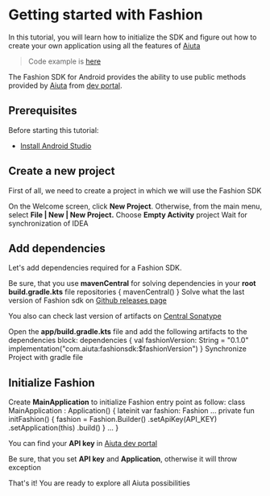 # Getting started with Fashion

In this tutorial, you will learn how to initialize the SDK and figure out how to create
your own application using all the features of [Aiuta](https://aiuta.com/)

> Code example is [here](https://github.com/aiuta-com/android-sdk/tree/main/samples/tryon)

The Fashion SDK for Android provides the ability to use public methods provided by [Aiuta](https://aiuta.com/)
from [dev portal](https://developer.aiuta.com/).

## Prerequisites

Before starting this tutorial:

- [Install Android Studio](https://developer.android.com/studio)

## Create a new project

First of all, we need to create a project in which we will use the Fashion SDK

<procedure collapsible="false">
    <step>On the Welcome screen, click <b>New Project</b>.
    Otherwise, from the main menu, select <b>File | New | New Project.</b></step>
    <step>Choose <b>Empty Activity</b> project</step>
    <step>Wait for synchronization of IDEA</step>
</procedure>

## Add dependencies

Let's add dependencies required for a Fashion SDK.

<procedure collapsible="false">
    <step>Be sure, that you use <b>mavenCentral</b> for solving dependencies in
    your <b>root build.gradle.kts</b> file
    <code-block lang="kotlin">
        repositories {
            mavenCentral()
        }
    </code-block>
    </step>
    <step>
    Solve what the last version of Fashion sdk 
    on <a href="https://github.com/aiuta-com/android-sdk/releases">Github releases page</a>
    <note>
        <p>
            You also can check last version of artifacts on <a href="https://central.sonatype.com/search?q=com.aiuta">Central Sonatype</a>
        </p>
    </note>
    </step>
    <step>Open the <b>app/build.gradle.kts</b> file and add the following artifacts to the dependencies block:
    <code-block lang="kotlin">
        dependencies {
            val fashionVersion: String = "0.1.0"
            implementation("com.aiuta:fashionsdk:$fashionVersion")
        }
    </code-block>
    </step>
    <step>Synchronize Project with gradle file</step>
</procedure>

## Initialize Fashion

<procedure collapsible="false">
    <step>Create <b>MainApplication</b> to initialize Fashion entry point as follow:
    <code-block lang="kotlin">
        class MainApplication : Application() {
            lateinit var fashion: Fashion
            ...
            private fun initFashion() {
                fashion =
                    Fashion.Builder()
                        .setApiKey(API_KEY)
                        .setApplication(this)
                        .build()
            }
            ...
        }
    </code-block>
    <note>
        <p>
            You can find your <b>API key</b> in <a href="https://developer.aiuta.com/">Aiuta dev portal</a>
        </p>
    </note>
    <warning>
        <p>
            Be sure, that you set <b>API key</b> and <b>Application</b>, otherwise it will throw exception
        </p>
    </warning>
    </step>
    <step>That's it! You are ready to explore all Aiuta possibilities</step>
</procedure>